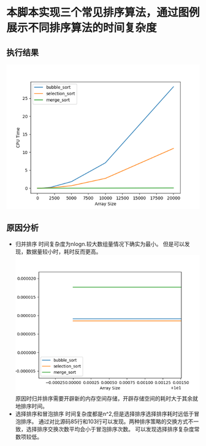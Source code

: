 # 本脚本实现三个常见排序算法，通过图例展示不同排序算法的时间复杂度
## 执行结果
  ![image](https://github.com/terryran/SortAlgorithm/blob/master/images/Figure_1.png)
## 原因分析
- 归并排序
  时间复杂度为nlogn.较大数组量情况下确实为最小。
  但是可以发现，数据量较小时，耗时反而更高。
  ![image](https://github.com/terryran/SortAlgorithm/blob/master/images/Figure_2.png)
  原因时归并排序需要开辟新的内存空间存储，开辟存储空间的耗时大于其余就地排序时间。
- 选择排序和冒泡排序
  时间复杂度都是n^2,但是选择排序选择排序耗时远低于冒泡排序。
  通过对比源码85行和103行可以发现。两种排序策略的交换方式不一致，选择排序交换次数平均会小于冒泡排序次数。
  可以发现选择排序复杂度常数项较低。